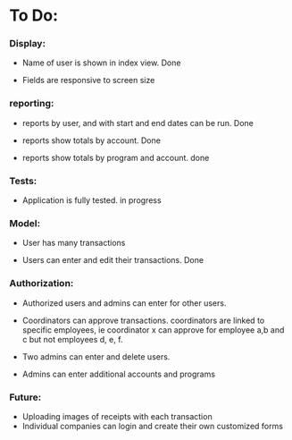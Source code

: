 # To Do:

### Display: 

- Name of user is shown in index view. Done

- Fields are responsive to screen size



### reporting:

- reports by user, and with start and end dates can be run.  Done

- reports show totals by account. Done

- reports show totals by program and account. done


### Tests:  

- Application is fully tested.  in progress


### Model: 

- User has many transactions

- Users can enter and edit their transactions. Done


### Authorization:

- Authorized users and admins can enter for other users.  

- Coordinators can approve transactions. coordinators are linked to specific employees, ie coordinator x can approve for employee a,b and c but not employees d, e, f.

- Two admins can enter and delete users. 

- Admins can enter additional accounts and programs



### Future:  

- Uploading images of receipts with each transaction
- Individual companies can login and create their own customized forms



